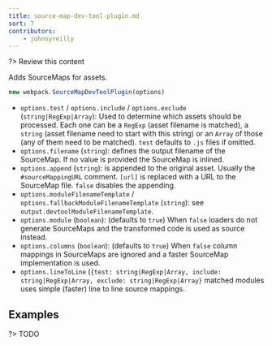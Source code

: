 ```yaml
---
title: source-map-dev-tool-plugin.md
sort: 7
contributors:
    - johnnyreilly
---
```


?> Review this content

Adds SourceMaps for assets.

```javascript
new webpack.SourceMapDevToolPlugin(options)
```

* `options.test` / `options.include` / `options.exclude` (`string|RegExp|Array`): Used to determine which assets should be processed. Each one can be a `RegExp` (asset filename is matched), a `string` (asset filename need to start with this string) or an `Array` of those (any of them need to be matched). `test` defaults to `.js` files if omitted.
* `options.filename` (`string`): defines the output filename of the SourceMap. If no value is provided the SourceMap is inlined.
* `options.append` (`string`): is appended to the original asset. Usually the `#sourceMappingURL` comment. `[url]` is replaced with a URL to the SourceMap file. `false` disables the appending.
* `options.moduleFilenameTemplate` / `options.fallbackModuleFilenameTemplate` (`string`): see `output.devtoolModuleFilenameTemplate`.
* `options.module` (`boolean`):  (defaults to `true`) When `false` loaders do not generate SourceMaps and the transformed code is used as source instead.
* `options.columns` (`boolean`):  (defaults to `true`) When `false` column mappings in SourceMaps are ignored and a faster SourceMap implementation is used.
* `options.lineToLine` (`{test: string|RegExp|Array, include: string|RegExp|Array, exclude: string|RegExp|Array}` matched modules uses simple (faster) line to line source mappings.

## Examples

?> TODO

